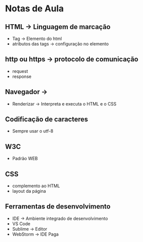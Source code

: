 # Notas de Aula

## HTML -> Linguagem de marcação 

- Tag -> Elemento do html
- atributos das tags -> configuração no elemento

## http ou https -> protocolo de comunicação
- request
- response

## Navegador -> 
- Renderizar -> Interpreta e executa o HTML e o CSS

## Codificação de caracteres
- Sempre usar o utf-8

## W3C
- Padrão WEB

## CSS
- complemento ao HTML
- layout da página

## Ferramentas de desenvolvimento
- IDE -> Ambiente integrado de desenvolvimento
- VS Code
- Sublime -> Editor
- WebStorm -> IDE Paga









